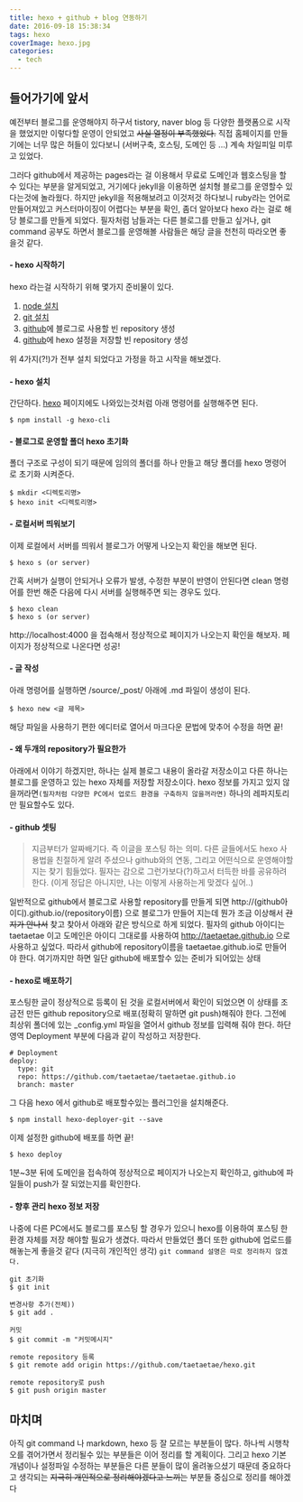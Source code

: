 ```yaml
---
title: hexo + github + blog 연동하기
date: 2016-09-18 15:38:34
tags: hexo
coverImage: hexo.jpg
categories:
  - tech
---
```

## 들어가기에 앞서
예전부터 블로그를 운영해야지 하구서 tistory, naver blog 등 다양한 플랫폼으로 시작을 했었지만 이렇다할 운영이 안되었고 ~~사실 열정이 부족했었다.~~ 직접 홈페이지를 만들기에는 너무 많은 허들이 있다보니 (서버구축, 호스팅, 도메인 등 ...) 계속 차일피일 미루고 있었다.
<!-- more -->
그러다 github에서 제공하는 pages라는 걸 이용해서 무료로 도메인과 웹호스팅을 할수 있다는 부분을 알게되었고, 거기에다 jekyll을 이용하면 설치형 블로그를 운영할수 있다는것에 놀라웠다. 하지만 jekyll을 적용해보려고 이것저것 하다보니 ruby라는 언어로 만들어져있고 커스터마이징이 어렵다는 부분을 확인, 좀더 알아보다 hexo 라는 걸로 해당 블로그를 만들게 되었다.
필자처럼 남들과는 다른 블로그를 만들고 싶거나, git command 공부도 하면서 블로그를 운영해볼 사람들은 해당 글을 천천히 따라오면 좋을것 같다.

#### - hexo 시작하기
hexo 라는걸 시작하기 위해 몇가지 준비물이 있다.

1. [node 설치](http://nodejs.org)
2. [git 설치](http://git-scm.com)
3. [github](http://github.com)에 블로그로 사용할 빈 repository 생성
4. [github](http://github.com)에 hexo 설정을 저장할 빈 repository 생성

위 4가지(?!)가 전부 설치 되었다고 가정을 하고 시작을 해보겠다.
#### - hexo 설치
간단하다. [hexo](http://hexo.io) 페이지에도 나와있는것처럼 아래 명령어를 실행해주면 된다.
```
$ npm install -g hexo-cli
```
#### - 블로그로 운영할 폴더 hexo 초기화
폴더 구조로 구성이 되기 때문에 임의의 폴더를 하나 만들고 해당 폴더를 hexo 명령어로 초기화 시켜준다.
```
$ mkdir <디렉토리명>
$ hexo init <디렉토리명>
```
#### - 로컬서버 띄워보기
이제 로컬에서 서버를 띄워서 블로그가 어떻게 나오는지 확인을 해보면 된다.
```
$ hexo s (or server)
```
간혹 서버가 실행이 안되거나 오류가 발생, 수정한 부분이 반영이 안된다면 clean 명령어를 한번 해준 다음에 다시 서버를 실행해주면 되는 경우도 있다.
```
$ hexo clean
$ hexo s (or server)
```
http://localhost:4000 을 접속해서 정상적으로 페이지가 나오는지 확인을 해보자.
페이지가 정상적으로 나온다면 성공!

#### - 글 작성
아래 명령어를 실행하면 /source/_post/ 아래에 .md 파일이 생성이 된다.
```
$ hexo new <글 제목>
```
해당 파일을 사용하기 편한 에디터로 열어서 마크다운 문법에 맞추어 수정을 하면 끝!

#### - 왜 두개의 repository가 필요한가
아래에서 이야기 하겠지만, 하나는 실제 블로그 내용이 올라갈 저장소이고 다른 하나는 블로그를 운영하고 있는 hexo 자체를 저장할 저장소이다. hexo 정보를 가지고 있지 않을꺼라면`(필자처럼 다양한 PC에서 업로드 환경을 구축하지 않을꺼라면)` 하나의 레파지토리만 필요할수도 있다.

#### - github 셋팅
>지금부터가 알짜배기다. 즉 이글을 포스팅 하는 의미. 다른 글들에서도 hexo 사용법을 친절하게 알려 주셨으나 github와의 연동, 그리고 어떤식으로 운영해야할지는 찾기 힘들었다. 필자는 감으로 그런가보다(?)하고서 터득한 바를 공유하려한다. (이게 정답은 아니지만, 나는 이렇게 사용하는게 맞겠다 싶어..)

일반적으로 github에서 블로그로 사용할 repository를 만들게 되면 http://(github아이디).github.io/(repository이름) 으로 블로그가 만들어 지는데 뭔가 조금 이상해서 ~~간지가 안나서~~ 찾고 찾아서 아래와 같은 방식으로 하게 되었다.
필자의 github 아이디는 taetaetae 이고 도메인은 아이디 그대로를 사용하여 http://taetaetae.github.io 으로 사용하고 싶었다. 따라서 github에 repository이름을 taetaetae.github.io로 만들어야 한다. 여기까지만 하면 일단 github에 배포할수 있는 준비가 되어있는 상태

#### - hexo로 배포하기
포스팅한 글이 정상적으로 등록이 된 것을 로컬서버에서 확인이 되었으면 이 상태를 조금전 만든 github repository으로 배포(정확히 말하면 git push)해줘야 한다. 그전에 최상위 폴더에 있는 _config.yml 파일을 열어서 github 정보를 입력해 줘야 한다.
하단 영역 Deployment 부분에 다음과 같이 작성하고 저장한다.
```
# Deployment
deploy:
  type: git
  repo: https://github.com/taetaetae/taetaetae.github.io
  branch: master
```
그 다음 hexo 에서 github로 배포할수있는 플러그인을 설치해준다.
```
$ npm install hexo-deployer-git --save
```
이제 설정한 github에 배포를 하면 끝!
```
$ hexo deploy
```
1분~3분 뒤에 도메인을 접속하여 정상적으로 페이지가 나오는지 확인하고, github에 파일들이 push가 잘 되었는지를 확인한다.

#### - 향후 관리 hexo 정보 저장
나중에 다른 PC에서도 블로그를 포스팅 할 경우가 있으니 hexo를 이용하여 포스팅 한 환경 자체를 저장 해야할 필요가 생겼다. 따라서 만들었던 폴더 또한 github에 업로드를 해놓는게 좋을것 같다 (지극히 개인적인 생각)
`git command 설명은 따로 정리하지 않겠다. `
```
git 초기화
$ git init

변경사항 추가(전체))
$ git add .

커밋
$ git commit -m "커밋메시지"

remote repository 등록
$ git remote add origin https://github.com/taetaetae/hexo.git

remote repository로 push
$ git push origin master
```

## 마치며
아직 git command 나 markdown, hexo 등 잘 모르는 부분들이 많다. 하나씩 시행착오를 겪어가면서 정리될수 있는 부분들은 이어 정리를 할 계획이다. 그리고 hexo 기본개념이나 설정파일 수정하는 부분들은 다른 분들이 많이 올려놓으셨기 때문데 중요하다고 생각되는 ~~지극히 개인적으로 정리해야겠다고 느끼는~~ 부분들 중심으로 정리를 해야겠다
